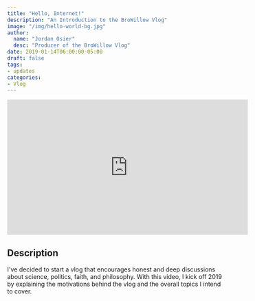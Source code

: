 ```yaml
---
title: "Hello, Internet!"
description: "An Introduction to the BroWillow Vlog"
image: "/img/hello-world-bg.jpg"
author:
  name: "Jordan Osier"
  desc: "Producer of the BroWillow Vlog"
date: 2019-01-14T06:00:00-05:00
draft: false
tags:
- updates
categories:
- Vlog
---
```


<div class="post-video">
<iframe align="center" width="560" height="315" src="https://www.youtube.com/embed/3XSiPDSMHZg" frameborder="0" allow="accelerometer; autoplay; encrypted-media; gyroscope; picture-in-picture" allowfullscreen></iframe>
</div>


## Description

I've decided to start a vlog that encourages honest and deep discussions about science, politics, faith, and philosophy. With this video, I kick off 2019 by explaining the motivations behind the vlog and the overall topics I intend to cover.